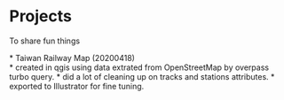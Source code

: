 # Projects
<p>To share fun things<p>
* Taiwan Railway Map (20200418)<br/>
    * created in qgis using data extrated from OpenStreetMap by overpass turbo query.
    * did a lot of cleaning up on tracks and stations attributes.
    * exported to Illustrator for fine tuning.
